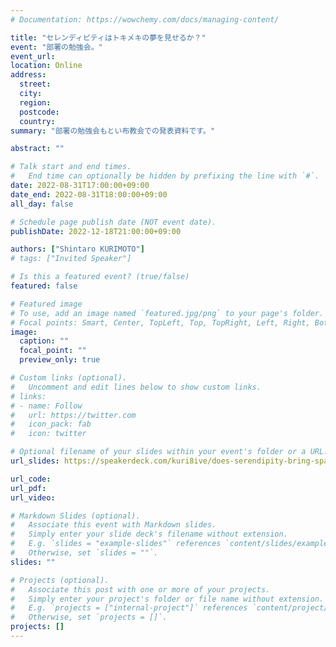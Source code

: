 ```yaml
---
# Documentation: https://wowchemy.com/docs/managing-content/

title: "セレンディピティはトキメキの夢を見せるか？"
event: "部署の勉強会。"
event_url:
location: Online
address:
  street:
  city:
  region:
  postcode:
  country:
summary: "部署の勉強会もとい布教会での発表資料です。"

abstract: ""

# Talk start and end times.
#   End time can optionally be hidden by prefixing the line with `#`.
date: 2022-08-31T17:00:00+09:00
date_end: 2022-08-31T18:00:00+09:00
all_day: false

# Schedule page publish date (NOT event date).
publishDate: 2022-12-18T21:00:00+09:00

authors: ["Shintaro KURIMOTO"]
# tags: ["Invited Speaker"]

# Is this a featured event? (true/false)
featured: false

# Featured image
# To use, add an image named `featured.jpg/png` to your page's folder. 
# Focal points: Smart, Center, TopLeft, Top, TopRight, Left, Right, BottomLeft, Bottom, BottomRight.
image:
  caption: ""
  focal_point: ""
  preview_only: true

# Custom links (optional).
#   Uncomment and edit lines below to show custom links.
# links:
# - name: Follow
#   url: https://twitter.com
#   icon_pack: fab
#   icon: twitter

# Optional filename of your slides within your event's folder or a URL.
url_slides: https://speakerdeck.com/kuri8ive/does-serendipity-bring-spark-joy

url_code:
url_pdf:
url_video:

# Markdown Slides (optional).
#   Associate this event with Markdown slides.
#   Simply enter your slide deck's filename without extension.
#   E.g. `slides = "example-slides"` references `content/slides/example-slides.md`.
#   Otherwise, set `slides = ""`.
slides: ""

# Projects (optional).
#   Associate this post with one or more of your projects.
#   Simply enter your project's folder or file name without extension.
#   E.g. `projects = ["internal-project"]` references `content/project/deep-learning/index.md`.
#   Otherwise, set `projects = []`.
projects: []
---
```


<script async class="speakerdeck-embed" data-id="b69bd94179b8420fb70684a97c4302c2" data-ratio="1.77777777777778" src="//speakerdeck.com/assets/embed.js"></script>